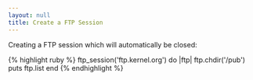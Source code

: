 ```yaml
---
layout: null
title: Create a FTP Session
---
```


Creating a FTP session which will automatically be closed:

{% highlight ruby %}
ftp_session('ftp.kernel.org') do |ftp|
  ftp.chdir('/pub')
  puts ftp.list
end
{% endhighlight %}
